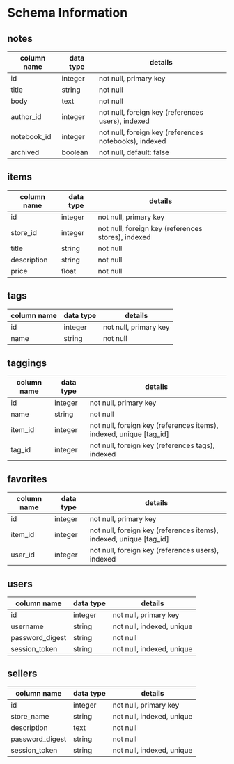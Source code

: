 # Schema Information

## notes
column name | data type | details
------------|-----------|-----------------------
id          | integer   | not null, primary key
title       | string    | not null
body        | text      | not null
author_id   | integer   | not null, foreign key (references users), indexed
notebook_id | integer   | not null, foreign key (references notebooks), indexed
archived    | boolean   | not null, default: false

## items
column name | data type | details
------------|-----------|-----------------------
id          | integer   | not null, primary key
store_id    | integer   | not null, foreign key (references stores), indexed
title       | string    | not null
description | string    | not null
price       | float     | not null

## tags
column name | data type | details
------------|-----------|-----------------------
id          | integer   | not null, primary key
name        | string    | not null

## taggings
column name | data type | details
------------|-----------|-----------------------
id          | integer   | not null, primary key
name        | string    | not null
item_id     | integer   | not null, foreign key (references items), indexed, unique [tag_id]
tag_id      | integer   | not null, foreign key (references tags), indexed

## favorites
column name | data type | details
------------|-----------|-----------------------
id          | integer   | not null, primary key
item_id     | integer   | not null, foreign key (references items), indexed, unique [tag_id]
user_id      | integer   | not null, foreign key (references users), indexed

## users
column name     | data type | details
----------------|-----------|-----------------------
id              | integer   | not null, primary key
username        | string    | not null, indexed, unique
password_digest | string    | not null
session_token   | string    | not null, indexed, unique

## sellers
column name     | data type | details
----------------|-----------|-----------------------
id              | integer   | not null, primary key
store_name      | string    | not null, indexed, unique
description     | text      | not null
password_digest | string    | not null
session_token   | string    | not null, indexed, unique
